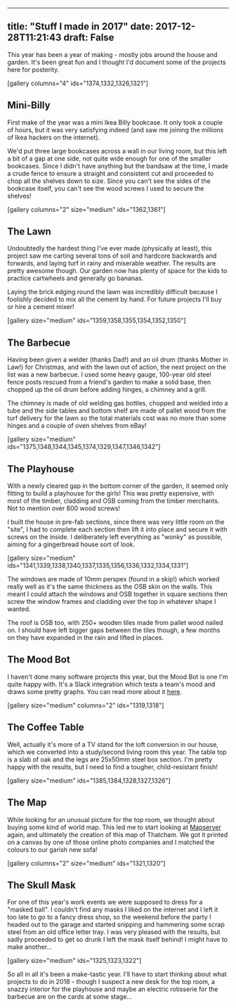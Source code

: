 
---
title: "Stuff I made in 2017"
date: 2017-12-28T11:21:43
draft: False
---

This year has been a year of making - mostly jobs around the house and garden.  It's been great fun and I thought I'd document some of the projects here for posterity.

[gallery columns="4" ids="1374,1332,1326,1321"]
## Mini-Billy
First make of the year was a mini Ikea Billy bookcase. It only took a couple of hours, but it was very satisfying indeed (and saw me joining the millions of Ikea hackers on the internet).

We'd put three large bookcases across a wall in our living room, but this left a bit of a gap at one side, not quite wide enough for one of the smaller bookcases.  Since I didn't have anything but the bandsaw at the time, I made a crude fence to ensure a straight and consistent cut and proceeded to chop all the shelves down to size.  Since you can't see the sides of the bookcase itself, you can't see the wood screws I used to secure the shelves!

[gallery columns="2" size="medium" ids="1362,1361"]
## The Lawn
Undoubtedly the hardest thing I've ever made (physically at least), this project saw me carting several tons of soil and hardcore backwards and forwards, and laying turf in rainy and miserable weather.  The results are pretty awesome though.  Our garden now has plenty of space for the kids to practice cartwheels and generally go bananas.

Laying the brick edging round the lawn was incredibly difficult because I foolishly decided to mix all the cement by hand. For future projects I'll buy or hire a cement mixer!

[gallery size="medium" ids="1359,1358,1355,1354,1352,1350"]
## The Barbecue
Having been given a welder (thanks Dad!) and an oil drum (thanks Mother in Law!) for Christmas, and with the lawn out of action, the next project on the list was a new barbecue.  I used some heavy gauge, 100-year old steel fence posts rescued from a friend's garden to make a solid base, then chopped up the oil drum before adding hinges, a chimney and a grill.

The chimney is made of old welding gas bottles, chopped and welded into a tube and the side tables and bottom shelf are made of pallet wood from the turf delivery for the lawn so the total materials cost was no more than some hinges and a couple of oven shelves from eBay!

[gallery size="medium" ids="1375,1348,1344,1345,1374,1329,1347,1346,1342"]
## The Playhouse
With a newly cleared gap in the bottom corner of the garden, it seemed only fitting to build a playhouse for the girls!  This was pretty expensive, with most of the timber, cladding and OSB coming from the timber merchants.  Not to mention over 800 wood screws!

I built the house in pre-fab sections, since there was very little room on the "site", I had to complete each section then lift it into place and secure it with screws on the inside.  I deliberately left everything as "wonky" as possible, aiming for a gingerbread house sort of look.

[gallery size="medium" ids="1341,1339,1338,1340,1337,1335,1356,1336,1332,1334,1331"]

The windows are made of 10mm perspex (found in a skip!) which worked really well as it's the same thickness as the OSB skin on the walls.  This meant I could attach the windows and OSB together in square sections then screw the window frames and cladding over the top in whatever shape I wanted.

The roof is OSB too, with 250+ wooden tiles made from pallet wood nailed on.  I should have left bigger gaps between the tiles though, a few months on they have expanded in the rain and lifted in places.
## The Mood Bot
I haven't done many software projects this year, but the Mood Bot is one I'm quite happy with.  It's a Slack integration which tests a team's mood and draws some pretty graphs.  You can read more about it <a href="http://logicalgenetics.com/mood-bot-a-serverless-slack-integration/">here</a>.

[gallery size="medium" columns="2" ids="1319,1318"]
## The Coffee Table
Well, actually it's more of a TV stand for the loft conversion in our house, which we converted into a study/second living room this year.  The table top is a slab of oak and the legs are 25x50mm steel box section.  I'm pretty happy with the results, but I need to find a tougher, child-resistant finish!

[gallery size="medium" ids="1385,1384,1328,1327,1326"]
## The Map
While looking for an unusual picture for the top room, we thought about buying some kind of world map.  This led me to start looking at <a href="http://logicalgenetics.com/mapserver-revisited/">Mapserver</a> again, and ultimately the creation of this map of Thatcham.  We got it printed on a canvas by one of those online photo companies and I matched the colours to our garish new sofa!

[gallery columns="2" size="medium" ids="1321,1320"]
## The Skull Mask
For one of this year's work events we were supposed to dress for a "masked ball".  I couldn't find any masks I liked on the internet and I left it too late to go to a fancy dress shop, so the weekend before the party I headed out to the garage and started snipping and hammering some scrap steel from an old office letter tray.  I was very pleased with the results, but sadly proceeded to get so drunk I left the mask itself behind!  I might have to make another...

[gallery size="medium" ids="1325,1323,1322"]

So all in all it's been a make-tastic year.  I'll have to start thinking about what projects to do in 2018 - though I suspect a new desk for the top room, a snazzy interior for the playhouse and maybe an electric rotisserie for the barbecue are on the cards at some stage...